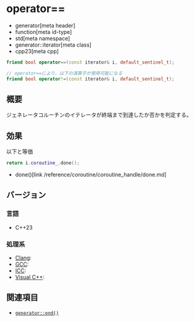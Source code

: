 # operator==
* generator[meta header]
* function[meta id-type]
* std[meta namespace]
* generator::iterator[meta class]
* cpp23[meta cpp]

```cpp
friend bool operator==(const iterator& i, default_sentinel_t);

// operator==により、以下の演算子が使用可能になる
friend bool operator!=(const iterator& i, default_sentinel_t);
```

## 概要
ジェネレータコルーチンのイテレータが終端まで到達したか否かを判定する。


## 効果
以下と等価

```cpp
return i.coroutine_.done();
```
* done()[link /reference/coroutine/coroutine_handle/done.md]


## バージョン
### 言語
- C++23

### 処理系
- [Clang](/implementation.md#clang):
- [GCC](/implementation.md#gcc):
- [ICC](/implementation.md#icc):
- [Visual C++](/implementation.md#visual_cpp):


## 関連項目
- [`generator::end()`](../end.md)
